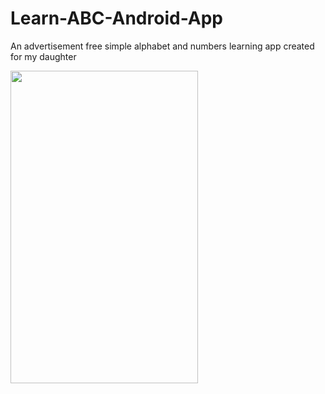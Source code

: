 # Learn-ABC-Android-App
An advertisement free simple alphabet and numbers learning app created for my daughter


<img src="https://github.com/krish0803/Learn-ABC-Android-App/blob/master/Screenshots/Screenshot_2019-01-11-20-19-09.png" width="300" height="500">

